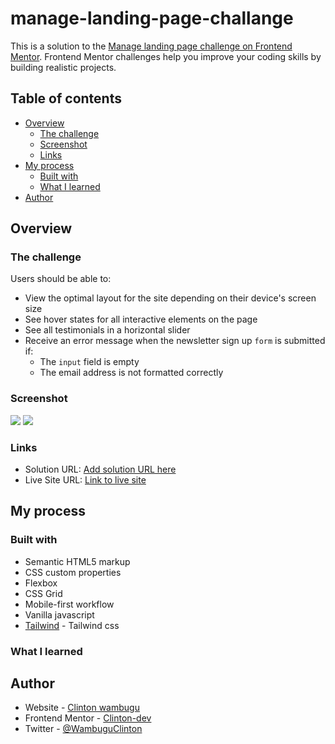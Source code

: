 # manage-landing-page-challange

This is a solution to the [Manage landing page challenge on Frontend Mentor](https://www.frontendmentor.io/challenges/manage-landing-page-SLXqC6P5). Frontend Mentor challenges help you improve your coding skills by building realistic projects.

## Table of contents

- [Overview](#overview)
  - [The challenge](#the-challenge)
  - [Screenshot](#screenshot)
  - [Links](#links)
- [My process](#my-process)
  - [Built with](#built-with)
  - [What I learned](#what-i-learned)
- [Author](#author)

## Overview

### The challenge

Users should be able to:

- View the optimal layout for the site depending on their device's screen size
- See hover states for all interactive elements on the page
- See all testimonials in a horizontal slider
- Receive an error message when the newsletter sign up `form` is submitted if:
  - The `input` field is empty
  - The email address is not formatted correctly

### Screenshot

![](Screenshot.jpg)
![](Screenshot2.jpg)

### Links

- Solution URL: [Add solution URL here](https://your-solution-url.com)
- Live Site URL: [Link to live site](https://631273504f16cf0a1c0a11f1--astounding-gingersnap-2b6cfa.netlify.app/)

## My process

### Built with

- Semantic HTML5 markup
- CSS custom properties
- Flexbox
- CSS Grid
- Mobile-first workflow
- Vanilla javascript
- [Tailwind](https://tailwindcss.com/) - Tailwind css


### What I learned


## Author

- Website - [Clinton wambugu](https://clintonwambugu-portfolio.herokuapp.com/)
- Frontend Mentor - [Clinton-dev](https://www.frontendmentor.io/profile/Clinton-dev)
- Twitter - [@WambuguClinton](https://twitter.com/WambuguClinton)


